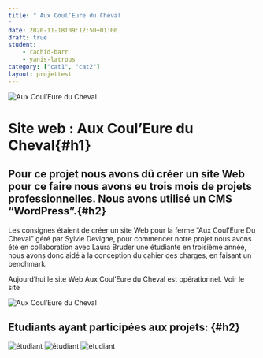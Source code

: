 ```yaml
---
title: " Aux Coul’Eure du Cheval
"
date: 2020-11-18T09:12:50+01:00
draft: true
student:
    - rachid-barr
    - yanis-latrous
category: ["cat1", "cat2"]   
layout: projettest
---
```


![ Aux Coul’Eure du Cheval](/imagesprojets/Au-Coul_Eure-du-Cheval/images/couleure01.png#firstimg)

# Site web : Aux Coul’Eure du Cheval{#h1}



## Pour ce projet nous avons dû créer un site Web pour ce faire nous avons eu trois mois de projets professionnelles. Nous avons utilisé un CMS “WordPress”.{#h2}

Les consignes étaient de créer un site Web pour la ferme “Aux Coul’Eure Du Cheval” géré par Sylvie Devigne, pour commencer notre projet nous avons été en collaboration avec Laura Bruder une étudiante en troisième année, nous avons donc aidé à la conception du cahier des charges, en faisant un benchmark.

Aujourd’hui le site Web Aux Coul’Eure du Cheval est opérationnel. Voir le site

![ Aux Coul’Eure du Cheval](/imagesprojets/Au-Coul_Eure-du-Cheval/images/couleure02.png)

## Etudiants ayant participées aux projets: {#h2} 

![ étudiant](/imagesprojets/Au-Coul_Eure-du-Cheval/participants/rachidbarrd.jpg#center)
![ étudiant](/imagesprojets/Au-Coul_Eure-du-Cheval/participants/saraproffitwd.png#center)
![ étudiant](/imagesprojets/Au-Coul_Eure-du-Cheval/participants/yanislatrousm.jpg#center)